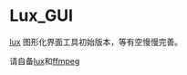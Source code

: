 # Lux_GUI

[lux](https://github.com/iawia002/lux) 图形化界面工具初始版本，等有空慢慢完善。

请自备[lux](https://github.com/iawia002/lux/releases/)和[ffmpeg](https://ffmpeg.org/download.html)

